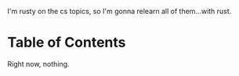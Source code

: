I'm rusty on the cs topics, so I'm gonna relearn all of them...with rust.

# Table of Contents

Right now, nothing.
